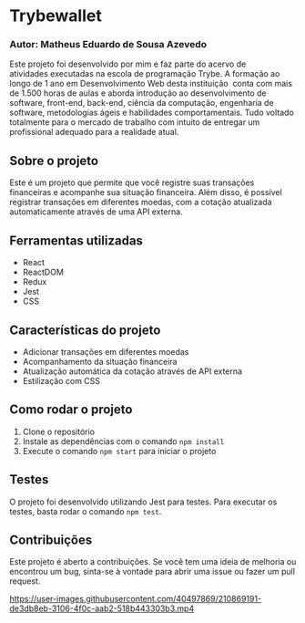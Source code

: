 # Trybewallet
### Autor: Matheus Eduardo de Sousa Azevedo

Este projeto foi desenvolvido por mim e faz parte do acervo de atividades executadas na escola de programação Trybe. A formação ao longo de 1 ano em Desenvolvimento Web desta instituição  conta com mais de 1.500 horas de aulas e aborda introdução ao desenvolvimento de software, front-end, back-end, ciência da computação, engenharia de software, metodologias ágeis e habilidades comportamentais. Tudo voltado totalmente para o mercado de trabalho com intuito de entregar um profissional adequado para a realidade atual. 

## Sobre o projeto

Este é um projeto que permite que você registre suas transações financeiras e acompanhe sua situação financeira. Além disso, é possível registrar transações em diferentes moedas, com a cotação atualizada automaticamente através de uma API externa.

## Ferramentas utilizadas

-   React
-   ReactDOM
-   Redux
-   Jest
-   CSS

## Características do projeto

-   Adicionar transações em diferentes moedas
-   Acompanhamento da situação financeira
-   Atualização automática da cotação através de API externa
-   Estilização com CSS

## Como rodar o projeto

1.  Clone o repositório
2.  Instale as dependências com o comando `npm install`
3.  Execute o comando `npm start` para iniciar o projeto

## Testes

O projeto foi desenvolvido utilizando Jest para testes. Para executar os testes, basta rodar o comando `npm test`.

## Contribuições

Este projeto é aberto a contribuições. Se você tem uma ideia de melhoria ou encontrou um bug, sinta-se à vontade para abrir uma issue ou fazer um pull request.

https://user-images.githubusercontent.com/40497869/210869191-de3db8eb-3106-4f0c-aab2-518b443303b3.mp4

